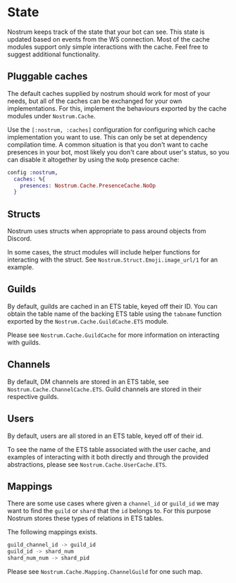 # State
Nostrum keeps track of the state that your bot can see. This state is updated
based on events from the WS connection. Most of the cache modules support only
simple interactions with the cache. Feel free to suggest additional functionality.

## Pluggable caches

The default caches supplied by nostrum should work for most of your needs, but
all of the caches can be exchanged for your own implementations. For this,
implement the behaviours exported by the cache modules under `Nostrum.Cache`.

Use the `[:nostrum, :caches]` configuration for configuring which cache
implementation you want to use. This can only be set at dependency compilation
time. A common situation is that you don't want to cache presences in your bot,
most likely you don't care about user's status, so you can disable it altogether
by using the `NoOp` presence cache:

```elixir
config :nostrum,
  caches: %{
    presences: Nostrum.Cache.PresenceCache.NoOp
  }
```

## Structs
Nostrum uses structs when appropriate to pass around objects from Discord.

In some cases, the struct modules will include helper functions for interacting
with the struct. See `Nostrum.Struct.Emoji.image_url/1` for an example.

## Guilds
By default, guilds are cached in an ETS table, keyed off their ID. You can
obtain the table name of the backing ETS table using the `tabname` function
exported by the `Nostrum.Cache.GuildCache.ETS` module.

Please see `Nostrum.Cache.GuildCache` for more information on interacting with
guilds.

## Channels
By default, DM channels are stored in an ETS table, see
`Nostrum.Cache.ChannelCache.ETS`. Guild channels are stored in their respective
guilds.

## Users
By default, users are all stored in an ETS table, keyed off of their id.

To see the name of the ETS table associated with the user cache, and examples of
interacting with it both directly and through the provided abstractions, please
see `Nostrum.Cache.UserCache.ETS`.

## Mappings
There are some use cases where given a `channel_id` or `guild_id` we may want to
find the `guild` or `shard` that the `id` belongs to. For this purpose Nostrum
stores these types of relations in ETS tables.

The following mappings exists.
```Elixir
guild_channel_id -> guild_id
guild_id -> shard_num
shard_num_num -> shard_pid
```

Please see `Nostrum.Cache.Mapping.ChannelGuild` for one such map.
